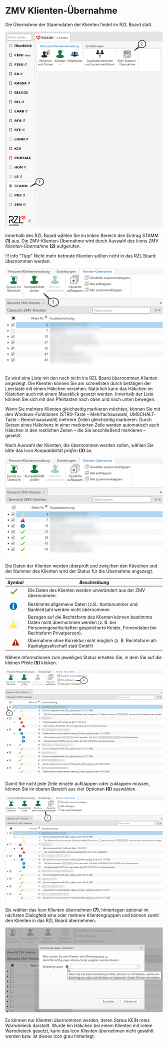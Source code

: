 # ZMV Klienten-Übernahme

Die Übernahme der Stammdaten der Klienten findet im RZL Board statt.

![](<img/image120.png>)

Innerhalb des RZL Board wählen Sie im linken Bereich den Eintrag STAMM
**(1)** aus. Die ZMV-Klienten-Übernahme wird durch Auswahl des Icons
*ZMV Klienten-Übernahme* **(2)** aufgerufen.

!!! info "Tipp"
    Nicht mehr betreute Klienten sollten nicht in das RZL Board übernommen
    werden.

![](<img/image121.png>)

Es wird eine Liste mit den noch nicht ins RZL Board übernommen Klienten
angezeigt. Die Klienten können Sie am schnellsten durch betätigen der
Leertaste mit einem Häkchen versehen. Natürlich kann das Häkchen im
Kästchen auch mit einem Mausklick gesetzt werden. Innerhalb der Liste
können Sie sich mit den Pfeiltasten nach oben und nach unten bewegen.

Wenn Sie mehrere Klienten gleichzeitig markieren möchten, können Sie mit
den Windows-Funktionen (STRG-Taste – Mehrfachauswahl, UMSCHALT-Taste –
Bereichsauswahl) mehrere Zeilen gleichzeitig markieren. Durch Setzen
eines Häkchens in einer markierten Zeile werden automatisch auch Häkchen
in den restlichen Zeilen – die Sie anschließend markieren – gesetzt.

Nach Auswahl der Klienten, die übernommen werden sollen, wählen Sie
bitte das Icon *Kompatibilität prüfen* **(3)** an.

![](<img/image122.png>)

Die Daten der Klienten werden überprüft und zwischen den Kästchen und
der Nummer des Klienten wird der Status für die Übernahme angezeigt.

| *Symbol*                | *Beschreibung*                                                                                                                                                                          |
| ----------------------- | --------------------------------------------------------------------------------------------------------------------------------------------------------------------------------------- |
| ![](<img/image123.png>) | Die Daten des Klienten werden unverändert aus der ZMV übernommen.                                                                                                                       |
| ![](<img/image124.png>) | Bestimmte allgemeine Daten (z.B.: Kontonummer und Bankleitzahl werden nicht übernommen                                                                                                  |
| ![](<img/image125.png>) | Bezogen auf die Rechtsform des Klienten können bestimmte Daten nicht übernommen werden (z. B. bei Personengesellschaften gespeicherte Kinder, Firmendaten bei Rechtsform Privatperson). |
| ![](<img/image126.png>) | Übernahme ohne Korrektur nicht möglich (z. B. Rechtsform alt: Kapitalgesellschaft statt GmbH)                                                                                           |


Nähere Informationen zum jeweiligen Status erhalten Sie, in dem Sie auf
die kleinen Pfeile **(5)** klicken.

![](<img/image127.png>)

Damit Sie nicht jede Zeile einzeln aufklappen oder zuklappen müssen,
können Sie im oberen Bereich aus vier Optionen **(6)** auswählen.

![](<img/image128.png>)

Sie wählen das Icon *Klienten übernehmen* **(7)**, hinterlegen optional
im nächsten Dialogfeld eine oder mehrere Klientengruppen und können
somit den Klienten in das RZL Board übernehmen.

![](<img/image129.png>)

Es können nur Klienten übernommen werden, deren Status KEIN rotes
Warndreieck darstellt. Wurde ein Häkchen bei einem Klienten mit rotem
Warndreieck gesetzt, kann das Icon *Klienten übernehmen* nicht gewählt
werden bzw. ist dieses Icon grau hinterlegt.